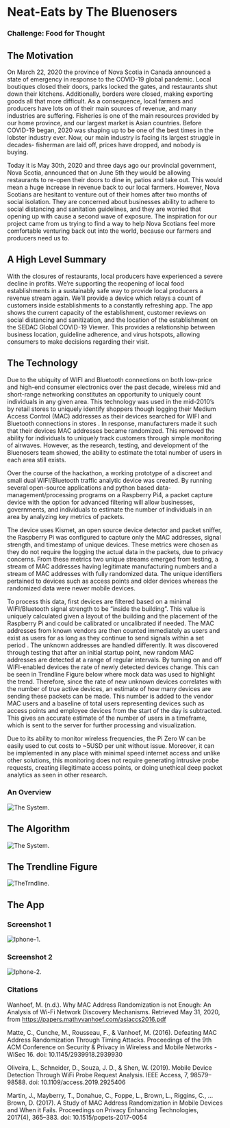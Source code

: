 # Neat-Eats by The Bluenosers
### Challenge: Food for Thought

## The Motivation

On March 22, 2020 the province of Nova Scotia in Canada announced a state of emergency in response to the COVID-19 global pandemic. Local boutiques closed their doors, parks locked the gates, and restaurants shut down their kitchens. Additionally, borders were closed, making exporting goods all that more difficult. As a consequence, local farmers and producers have lots on of their main sources of revenue, and many industries are suffering. Fisheries is one of the main resources provided by our home province, and our largest market is Asian countries. Before COVID-19 began, 2020 was shaping up to be one of the best times in the lobster industry ever. Now, our main industry is facing its largest struggle in decades- fisherman are laid off, prices have dropped, and nobody is buying. 
  
Today it is May 30th, 2020 and three days ago our provincial government, Nova Scotia, announced that on June 5th they would be allowing restaurants to re-open their doors to dine in, patios and take out. This would mean a huge increase in revenue back to our local farmers. However, Nova Scotians are hesitant to venture out of their homes after two months of social isolation. They are concerned about businesses ability to adhere to social distancing and sanitation guidelines, and they are worried that opening up with cause a second wave of exposure. The inspiration for our project came from us trying to find a way to help Nova Scotians feel more comfortable venturing back out into the world, because our farmers and producers need us to. 

## A High Level Summary

With the closures of restaurants, local producers have experienced a severe decline in profits. We’re supporting the reopening of local food establishments in a sustainably safe way to provide local producers a revenue stream again. We’ll provide a device which relays a count of customers inside establishments to a constantly refreshing app. The app shows the current capacity of the establishment, customer reviews on social distancing and sanitization, and the location of the establishment on the SEDAC Global COVID-19 Viewer. This provides a relationship between business location, guideline adherence, and virus hotspots, allowing consumers to make decisions regarding their visit. 

## The Technology

Due to the ubiquity of WIFI and Bluetooth connections on both low-price and high-end consumer electronics over the past decade, wireless mid and short-range networking constitutes an opportunity to uniquely count individuals in any given area. This technology was used in the mid-2010’s by retail stores to uniquely identify shoppers though logging their Medium Access Control (MAC) addresses as their devices searched for WIFI and Bluetooth connections in stores . In response, manufacturers made it such that their devices MAC addresses became randomized. This removed the ability for individuals to uniquely track customers through simple monitoring of airwaves. However, as the research, testing, and development of the Bluenosers team showed, the ability to estimate the total number of users in each area still exists.

Over the course of the hackathon, a working prototype of a discreet and small dual WIFI/Bluetooth traffic analytic device was created. By running several open-source applications and python based data-management/processing programs on a Raspberry Pi4, a packet capture device with the option for advanced filtering will allow businesses, governments, and individuals to estimate the number of individuals in an area by analyzing key metrics of packets. 

The device uses Kismet, an open source device detector and packet sniffer, the Raspberry Pi was configured to capture only the MAC addresses, signal strength, and timestamp of unique devices. These metrics were chosen as they do not require the logging the actual data in the packets, due to privacy concerns. From these metrics two unique streams emerged from testing, a stream of MAC addresses having legitimate manufacturing numbers and a stream of MAC addresses with fully randomized data. The unique identifiers pertained to devices such as access points and older devices whereas the randomized data were newer mobile devices. 

To process this data, first devices are filtered based on a minimal WIFI/Bluetooth signal strength to be “inside the building”. This value is uniquely calculated given a layout of the building and the placement of the Raspberry Pi and could be calibrated or uncalibrated if needed. The MAC addresses from known vendors are then counted immediately as users and exist as users for as long as they continue to send signals within a set period . The unknown addresses are handled differently. It was discovered through testing that after an initial startup point, new random MAC addresses are detected at a range of regular intervals. By turning on and off WIFI-enabled devices the rate of newly detected devices change. This can be seen in Trendline Figure below where mock data was used to highlight the trend. Therefore, since the rate of new unknown devices correlates with the number of true active devices, an estimate of how many devices are sending these packets can be made. This number is added to the vendor MAC users and a baseline of total users representing devices such as access points and employee devices from the start of the day is subtracted. This gives an accurate estimate of the number of users in a timeframe, which is sent to the server for further processing and visualization.

Due to its ability to monitor wireless frequencies, the Pi Zero W can be easily used to cut costs to ~5USD per unit without issue. Moreover, it can be implemented in any place with minimal speed internet access and unlike other solutions, this monitoring does not require generating intrusive probe requests, creating illegitimate access points, or doing unethical deep packet analytics as seen in other research.


### An Overview
![The System.](resources/network-diagram-2.png "The System.")

## The Algorithm
![The System.](resources/RaspberryPi-Flowchart-2.png "The Algorithm.")

## The Trendline Figure
![TheTrndline.](resources/Graph.png "The Trendline.")

## The App
### Screenshot 1
![Iphone-1.](resources/iphone-1.png "Iphone1")
### Screenshot 2
![Iphone-2.](resources/iphone-2.png "Iphone2")


### Citations

Wanhoef, M. (n.d.). Why MAC Address Randomization is not Enough: An Analysis of Wi-Fi Network Discovery Mechanisms. Retrieved May 31, 2020, from https://papers.mathyvanhoef.com/asiaccs2016.pdf

Matte, C., Cunche, M., Rousseau, F., & Vanhoef, M. (2016). Defeating MAC Address Randomization Through Timing Attacks. Proceedings of the 9th ACM Conference on Security & Privacy in Wireless and Mobile Networks - WiSec 16. doi: 10.1145/2939918.2939930

Oliveira, L., Schneider, D., Souza, J. D., & Shen, W. (2019). Mobile Device Detection Through WiFi Probe Request Analysis. IEEE Access, 7, 98579–98588. doi: 10.1109/access.2019.2925406
 
Martin, J., Mayberry, T., Donahue, C., Foppe, L., Brown, L., Riggins, C., … Brown, D. (2017). A Study of MAC Address Randomization in Mobile Devices and When it Fails. Proceedings on Privacy Enhancing Technologies, 2017(4), 365–383. doi: 10.1515/popets-2017-0054



